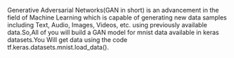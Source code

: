 Generative Adversarial Networks(GAN in short) is an advancement in the field of Machine Learning which is capable of generating new data samples including Text, Audio, Images, Videos, etc. using previously available data.So,All of you will build a GAN model for mnist data available in keras datasets.You Will get data using the code tf.keras.datasets.mnist.load_data().